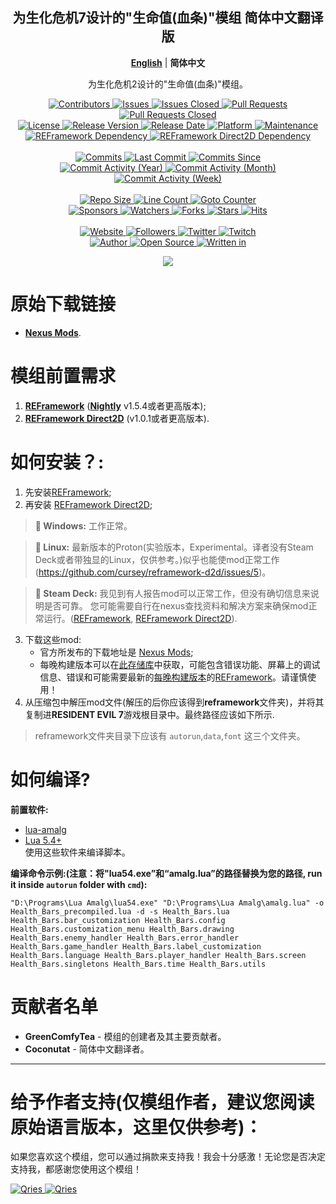 <p align="center">
	<h2 align="center"><b>为生化危机7设计的"生命值(血条)"模组 简体中文翻译版</b></h2>
	<p align="center">
		<b><a href="README.md">English</a></b> | <b>简体中文</b>
	</p>
	<p align="center">为生化危机2设计的"生命值(血条)"模组。</p>
</p>

<p align="center">
	<a href="https://github.com/GreenComfyTea/RE7-Health-Bars/graphs/contributors">
		<img alt="Contributors" src="https://custom-icon-badges.demolab.com/github/contributors/GreenComfyTea/RE7-Health-Bars?logo=person-add" />
	</a>
	<a href="https://github.com/GreenComfyTea/RE7-Health-Bars/issues">
		<img alt="Issues" src="https://custom-icon-badges.demolab.com/github/issues/GreenComfyTea/RE7-Health-Bars?logo=issue-opened" />
	</a>
	<a href="https://github.com/GreenComfyTea/RE7-Health-Bars/issues">
		<img alt="Issues Closed" src="https://custom-icon-badges.demolab.com/github/issues-closed/GreenComfyTea/RE7-Health-Bars?logo=issue-closed" />
	</a>
	<a href="https://github.com/GreenComfyTea/RE7-Health-Bars/pulls">
		<img alt="Pull Requests" src="https://custom-icon-badges.demolab.com/github/issues-pr/GreenComfyTea/RE7-Health-Bars?logo=git-pull-request" />
	</a>
	<a href="https://github.com/GreenComfyTea/RE7-Health-Bars/pulls">
		<img alt="Pull Requests Closed" src="https://custom-icon-badges.demolab.com/github/issues-pr-closed/GreenComfyTea/RE7-Health-Bars?logo=git-pull-request-closed" />
	</a>
	<br>
	<a href="https://github.com/GreenComfyTea/RE7-Health-Bars/blob/main/LICENSE">
		<img alt="License" src="https://custom-icon-badges.demolab.com/github/license/GreenComfyTea/RE7-Health-Bars?logo=law" />
	</a>
	<a href="https://github.com/GreenComfyTea/RE7-Health-Bars/releases">
		<img alt="Release Version" src="https://custom-icon-badges.demolab.com/github/v/release/GreenComfyTea/RE7-Health-Bars?logo=tag" />
	</a>
	<a href="https://github.com/GreenComfyTea/RE7-Health-Bars/releases">
		<img alt="Release Date" src="https://custom-icon-badges.demolab.com/github/release-date/GreenComfyTea/RE7-Health-Bars?logo=clock" />
	</a>
	<a href="">
		<img alt="Platform" src="https://custom-icon-badges.demolab.com/badge/platform-win%20%7C%20linux%20%7C%20steam%20deck-blue?logo=device-desktop" />
	</a>
	<a href="">
		<img alt="Maintenance" src="https://custom-icon-badges.demolab.com/maintenance/yes/2024?logo=tools" />
	</a>
	<br>
	<a href="https://nexusmods.com/residentevil22019/mods/1097">
		<img alt="REFramework Dependency" src="https://custom-icon-badges.demolab.com/badge/dependency-REFramework%20v1.5.4%2B-green?logo=package-dependencies" />
	</a>
   	<a href="https://nexusmods.com/residentevil22019/mods/1475">
		<img alt="REFramework Direct2D Dependency" src="https://custom-icon-badges.demolab.com/badge/dependency-REFramework%20Direct2D%20v1.0.1%2B-yellow?logo=package-dependencies" />
	</a>
	<br>
	<br>
	<a href="https://github.com/GreenComfyTea/RE7-Health-Bars/commits/main">
		<img alt="Commits" src="https://custom-icon-badges.demolab.com/github/commit-activity/t/GreenComfyTea/RE7-Health-Bars?logo=git-commit" />
	</a>
	<a href="https://github.com/GreenComfyTea/RE7-Health-Bars/commits/main">
		<img alt="Last Commit" src="https://custom-icon-badges.demolab.com/github/last-commit/GreenComfyTea/RE7-Health-Bars?logo=git-commit" />
	</a>
	<a href="https://github.com/GreenComfyTea/RE7-Health-Bars/commits/main">
		<img alt="Commits Since" src="https://custom-icon-badges.demolab.com/github/commits-since/GreenComfyTea/RE7-Health-Bars/latest?logo=git-commit" />
	</a>
	<br>
	<a href="https://github.com/GreenComfyTea/RE7-Health-Bars/graphs/commit-activity">
		<img alt="Commit Activity (Year)" src="https://custom-icon-badges.demolab.com/github/commit-activity/y/GreenComfyTea/RE7-Health-Bars?logo=pulse" />
	</a>
	<a href="https://github.com/GreenComfyTea/RE7-Health-Bars/graphs/commit-activity">
		<img alt="Commit Activity (Month)" src="https://custom-icon-badges.demolab.com/github/commit-activity/m/GreenComfyTea/RE7-Health-Bars?logo=pulse" />
	</a>
	<a href="https://github.com/GreenComfyTea/RE7-Health-Bars/graphs/commit-activity">
		<img alt="Commit Activity (Week)" src="https://custom-icon-badges.demolab.com/github/commit-activity/w/GreenComfyTea/RE7-Health-Bars?logo=pulse" />
	</a>
	<br>
	<br>
	<a href="">
		<img alt="Repo Size" src="https://custom-icon-badges.demolab.com/github/repo-size/GreenComfyTea/RE7-Health-Bars?logo=database" />
	</a>
	<a href="">
		<img alt="Line Count" src="https://sloc.xyz/github/GreenComfyTea/RE7-Health-Bars" />
	</a>
	<a href="">
		<img alt="Goto Counter" src="https://custom-icon-badges.demolab.com/github/search/GreenComfyTea/RE7-Health-Bars/goto?logo=git-compare" />
	</a>
	<br>
	<a href="https://github.com/sponsors/GreenComfyTea">
		<img alt="Sponsors" src="https://custom-icon-badges.demolab.com/github/sponsors/GreenComfyTea?logo=heart" />
	</a>
	<a href="https://github.com/GreenComfyTea/RE7-Health-Bars/watchers">
		<img alt="Watchers" src="https://custom-icon-badges.demolab.com/github/watchers/GreenComfyTea/RE7-Health-Bars?logo=eye" />
	</a>
	<a href="https://github.com/GreenComfyTea/RE7-Health-Bars/forks">
		<img alt="Forks" src="https://custom-icon-badges.demolab.com/github/forks/GreenComfyTea/RE7-Health-Bars?logo=repo-forked" />
	</a>
	<a href="https://github.com/GreenComfyTea/RE7-Health-Bars/stargazers">
		<img alt="Stars" src="https://custom-icon-badges.demolab.com/github/stars/GreenComfyTea/RE7-Health-Bars?logo=star" />
	</a>
	<a href="https://github.com/GreenComfyTea/RE7-Health-Bars/graphs/traffic">
		<img alt="Hits" src="https://custom-icon-badges.demolab.com/endpoint?url=https://hits.dwyl.com/GreenComfyTea/RE7-Health-Bars.json?color=blue&logo=eye" />
	</a>
	<br>
	<br>
	<a href="https://nexusmods.com/residentevil7/mods/132">
		<img alt="Website" src="https://custom-icon-badges.demolab.com/website?down_color=red&down_message=down&up_color=brightgreen&up_message=up&logo=link&url=https://nexusmods.com/residentevil7/mods/132" />
	</a>
	<a href="https://github.com/GreenComfyTea?tab=followers">
		<img alt="Followers" src="https://custom-icon-badges.demolab.com/github/followers/GreenComfyTea?logo=people" />
	</a>
	<a href="https://twitter.com/GreenComfyTea">
		<img alt="Twitter" src="https://img.shields.io/twitter/follow/GreenComfyTea?logo=twitter" />
	</a>
	<a href="https://twitch.tv/GreenComfyTea">
		<img alt="Twitch" src="https://img.shields.io/twitch/status/GreenComfyTea?logo=twitch" />
	</a>
	<br>
	<a href="https://github.com/GreenComfyTea">
		<img alt="Author" src="https://custom-icon-badges.demolab.com/badge/author-GreenComfyTea-green?logo=person" />
	</a>
	<a href="https://github.com/topics/open-source">
		<img alt="Open Source" src="https://img.shields.io/badge/open%20source-%20yes-brightgreen?logo=openvpn" />
	</a>
	<a href="https://cursey.github.io/reframework-book/index.html#lua-scripting">
		<img alt="Written in" src="https://custom-icon-badges.demolab.com/badge/written in-lua-000080?logo=terminal" />
	</a>
</p>

<p align="center">
	<a>
		<img align="center" src="https://github.com/GreenComfyTea/RE7-Health-Bars/assets/30152047/d01e72c7-3f64-4a9b-b20a-b95d90d098f0" />
	</a>
</p>

# 原始下载链接  
* **[Nexus Mods](https://nexusmods.com/residentevil7/mods/132)**.  

# 模组前置需求  
1. **[REFramework](https://nexusmods.com/residentevil7/mods/80)** (**[Nightly](https://github.com/praydog/REFramework-nightly/releases)** v1.5.4或者更高版本);
2. **[REFramework Direct2D](https://nexusmods.com/residentevil7/mods/131)** (v1.0.1或者更高版本).

# 如何安装？:
1. 先安装[REFramework](https://github.com/praydog/REFramework-nightly/releases);
2. 再安装 [REFramework Direct2D](https://nexusmods.com/residentevil7/mods/131);

>**:pushpin: Windows:** 工作正常。  
  
>**:pushpin: Linux:** 最新版本的Proton(实验版本，Experimental。译者没有Steam Deck或者带独显的Linux，仅供参考。)似乎也能使mod正常工作 (https://github.com/cursey/reframework-d2d/issues/5)。
  
>**:pushpin: Steam Deck:** 我见到有人报告mod可以正常工作，但没有确切信息来说明是否可靠。 您可能需要自行在nexus查找资料和解决方案来确保mod正常运行。([REFramework](https://nexusmods.com/residentevil7/mods/80), [REFramework Direct2D](https://nexusmods.com/monsterhunterrise/mods/134)).
   

3. 下载这些mod:
    * 官方所发布的下载地址是 [Nexus Mods](https://nexusmods.com/residentevil7/mods/132);
    * 每晚构建版本可以在[此存储库](https://github.com/GreenComfyTea/RE7-Health-Bars)中获取，可能包含错误功能、屏幕上的调试信息、错误和可能需要最新的[每晚构建版本](https://github.com/praydog/REFramework-nightly/releases)的[REFramework](https://nexusmods.com/residentevil22019/mods/1097)。请谨慎使用！  
4. 从压缩包中解压mod文件(解压的后你应该得到**reframework**文件夹)，并将其复制进**RESIDENT EVIL 7**游戏根目录中。最终路径应该如下所示.

> reframework文件夹目录下应该有 `autorun`,`data`,`font` 这三个文件夹。
  
# 如何编译?
**前置软件:**
+ [lua-amalg](https://github.com/siffiejoe/lua-amalg)    
+ [Lua 5.4+](https://lua.org/)  
使用这些软件来编译脚本。  
  
**编译命令示例:(注意：将"lua54.exe”和“amalg.lua”的路径替换为您的路径, run it inside `autorun` folder with `cmd`):**  

`"D:\Programs\Lua Amalg\lua54.exe" "D:\Programs\Lua Amalg\amalg.lua" -o Health_Bars_precompiled.lua -d -s Health_Bars.lua Health_Bars.bar_customization Health_Bars.config Health_Bars.customization_menu Health_Bars.drawing Health_Bars.enemy_handler Health_Bars.error_handler Health_Bars.game_handler Health_Bars.label_customization Health_Bars.language Health_Bars.player_handler Health_Bars.screen Health_Bars.singletons Health_Bars.time Health_Bars.utils`
  
# 贡献者名单  
+ **GreenComfyTea** - 模组的创建者及其主要贡献者。  
+ **Coconutat** - 简体中文翻译者。  
  
***
# 给予作者支持(仅模组作者，建议您阅读原始语言版本，这里仅供参考)：

如果您喜欢这个模组，您可以通过捐款来支持我！我会十分感激！无论您是否决定支持我，都感谢您使用这个模组！

 <a href="https://streamelements.com/GreenComfyTea/tip">
  <img alt="Qries" src="https://panels.twitch.tv/panel-48897356-image-c6155d48-b689-4240-875c-f3141355cb56">
</a>
<a href="https://ko-fi.com/GreenComfyTea">
  <img alt="Qries" src="https://panels.twitch.tv/panel-48897356-image-c2fcf835-87e4-408e-81e8-790789c7acbc">
</a>
